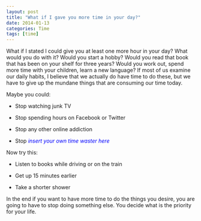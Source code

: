 ```yaml
---
layout: post
title: "What if I gave you more time in your day?"
date: 2014-01-13
categories: Time
tags: [time]
---
```


What if I stated I could give you at least one more hour in your day?  What would you do with it?  Would you start a hobby?  Would you read that book that has been on your shelf for three years?  Would you work out, spend more time with your children, learn a new language?  If most of us examine our daily habits, I believe that we actually do have time to do these, but we have to give up the mundane things that are consuming our time today.  

Maybe you could:

- Stop watching junk TV

- Stop spending hours on Facebook or Twitter

- Stop any other online addiction

- Stop <font color='blue'>_insert your own time waster here_</font>

Now try this:

- Listen to books while driving or on the train

- Get up 15 minutes earlier

- Take a shorter shower

In the end if you want to have more time to do the things you desire, you are going to have to stop doing something else.  You decide what is the priority for your life.  
